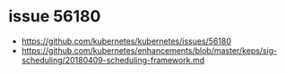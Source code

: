 # issue 56180

- https://github.com/kubernetes/kubernetes/issues/56180
- https://github.com/kubernetes/enhancements/blob/master/keps/sig-scheduling/20180409-scheduling-framework.md

